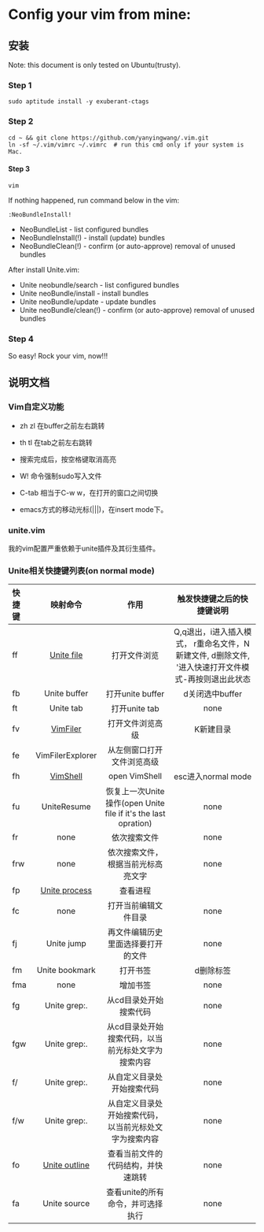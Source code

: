 Config your vim from mine:
==============



安装
--------------

Note: this document is only tested on Ubuntu(trusty).

### Step 1
```shell
sudo aptitude install -y exuberant-ctags
```

### Step 2
```shell
cd ~ && git clone https://github.com/yanyingwang/.vim.git
ln -sf ~/.vim/vimrc ~/.vimrc  # run this cmd only if your system is Mac.
```

#### Step 3
```shell
vim
```

If nothing happened, run command below in the vim:
```shell
:NeoBundleInstall!
```
* NeoBundleList - list configured bundles
* NeoBundleInstall(!) - install (update) bundles
* NeoBundleClean(!) - confirm (or auto-approve) removal of unused bundles

After install Unite.vim:
* Unite neobundle/search - list configured bundles
* Unite neoBundle/install - install bundles
* Unite neoBundle/update - update bundles
* Unite neoBundle/clean(!) - confirm (or auto-approve) removal of unused bundles

### Step 4
So easy! Rock your vim, now!!!




 

说明文档
--------------

### Vim自定义功能
* zh zl 在buffer之前左右跳转
* th tl 在tab之前左右跳转

* 搜索完成后，按空格键取消高亮

* W! 命令强制sudo写入文件

* C-tab 相当于C-w w，在打开的窗口之间切换

* emacs方式的移动光标(<C-f>|<C-b>|<C-n>|<C-p>)，在insert mode下。

### unite.vim
我的vim配置严重依赖于unite插件及其衍生插件。


### Unite相关快捷键列表(on normal mode)   
| 快捷键 | 映射命令 | 作用 | 触发快捷键之后的快捷键说明 |
|:-----------|:------------:|:------------:|:------------:|
| ff | [Unite file](https://github.com/Shougo/unite.vim) | 打开文件浏览 | Q,q退出，i进入插入模式， r重命名文件，N新建文件, d删除文件, '进入快速打开文件模式-再按<C-c>则退出此状态
| fb | Unite buffer | 打开unite buffer | d关闭选中buffer
| ft | Unite tab | 打开unite tab | none
| fv | [VimFiler](https://github.com/Shougo/vimfiler.vim) | 打开文件浏览高级 | K新建目录
| fe | VimFilerExplorer | 从左侧窗口打开文件浏览高级 |
| fh | [VimShell](https://github.com/Shougo/vimshell.vim) | open VimShell | esc进入normal mode
| fu | UniteResume | 恢复上一次Unite操作(open Unite file if it's the last opration) | none
| fr |  none | 依次搜索文件 | none
| frw | none | 依次搜索文件，根据当前光标高亮文字 | none
| fp | [Unite process](https://github.com/Shougo/vimproc.vim) | 查看进程 | | /开始搜索，d杀掉进程
| fc | none | 打开当前编辑文件目录 | none
| fj | Unite jump | 再文件编辑历史里面选择要打开的文件 | none
| fm | Unite bookmark | 打开书签 | d删除标签
| fma | none | 增加书签 | none
| fg | Unite grep:. | 从cd目录处开始搜索代码 | none
| fgw | Unite grep:. | 从cd目录处开始搜索代码，以当前光标处文字为搜索内容 | none
| f/ | Unite grep:. | 从自定义目录处开始搜索代码 | none
| f/w | Unite grep:. | 从自定义目录处开始搜索代码，以当前光标处文字为搜索内容 | none
| fo | [Unite outline](https://github.com/Shougo/unite-outline) | 查看当前文件的代码结构，并快速跳转 | none
| fa | Unite source | 查看unite的所有命令，并可选择执行 | none



